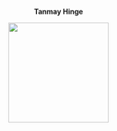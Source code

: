 

 <p align="center"><strong>Tanmay Hinge</strong></p>
  

<p align="center">

 <img src="https://media.giphy.com/media/l4pTgkgBLhxc6tAE8/giphy.gif" width="200" />
  
</p>
